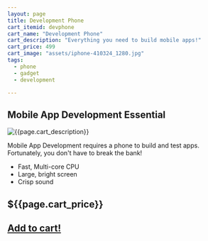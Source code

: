 ```yaml
---
layout: page
title: Development Phone
cart_itemid: devphone
cart_name: "Development Phone"
cart_description: "Everything you need to build mobile apps!"
cart_price: 499
cart_image: "assets/iphone-410324_1280.jpg"
tags: 
  - phone
  - gadget
  - development

---
```

## Mobile App Development Essential

![{{page.cart_description}}]({{page.cart_image}})

Mobile App Development requires a phone to build and test apps. Fortunately, you don't have to break the bank!

* Fast, Multi-core CPU
* Large, bright screen
* Crisp sound


## ${{page.cart_price}}

## [Add to cart!](/cart#{{page.cart_itemid}})